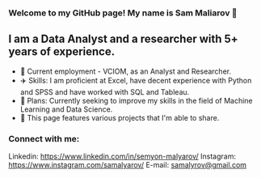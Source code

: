 ### Welcome to my GitHub page! My name is Sam Maliarov 👋

## I am a Data Analyst and a researcher with 5+ years of experience.
- 💬 Current employment - VCIOM, as an Analyst and Researcher.
- ✈️ Skills: I am proficient at Excel, have decent experience with Python and SPSS and have worked with SQL and Tableau.
- 🤖 Plans: Currently seeking to improve my skills in the field of Machine Learning and Data Science.
- 💾 This page features various projects that I'm able to share.

### Connect with me:
Linkedin: https://www.linkedin.com/in/semyon-malyarov/
Instagram: https://www.instagram.com/samalyarov/
E-mail: samalyrov@gmail.com

<br />




